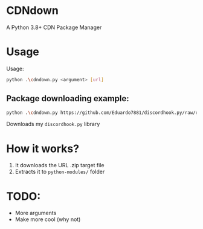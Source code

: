 # CDNdown
A Python 3.8+ CDN Package Manager

# Usage
Usage:
```bash
python .\cdndown.py <argument> [url]
```
## Package downloading example:
```bash
python .\cdndown.py https://github.com/Eduardo7881/discordhook.py/raw/refs/heads/main/discordhook.zip
```
Downloads my `discordhook.py` library

# How it works?
1. It downloads the URL .zip target file
2. Extracts it to `python-modules/` folder

# TODO:
- More arguments
- Make more cool (why not)
